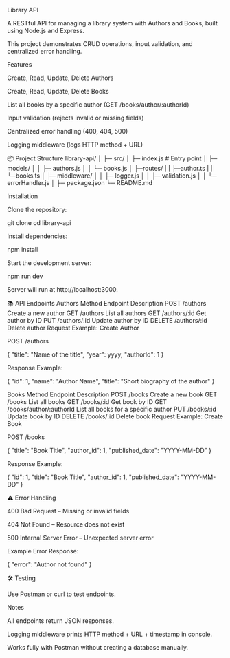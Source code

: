 Library API

A RESTful API for managing a library system with Authors and Books, built using Node.js and Express.

This project demonstrates CRUD operations, input validation, and centralized error handling.

Features

Create, Read, Update, Delete Authors

Create, Read, Update, Delete Books

List all books by a specific author (GET /books/author/:authorId)

Input validation (rejects invalid or missing fields)

Centralized error handling (400, 404, 500)

Logging middleware (logs HTTP method + URL)

📦 Project Structure
library-api/
│
├─ src/
│  ├─ index.js           # Entry point
│  ├─ models/
│  │  ├─ authors.js
│  │  └─ books.js
│  ├─routes/
|  |  ├─author.ts
|  |  └─books.ts
│  ├─ middleware/
│  │  ├─ logger.js
│  │  ├─ validation.js
│  │  └─ errorHandler.js
│
├─ package.json
└─ README.md

Installation

Clone the repository:

git clone <repository-url>
cd library-api


Install dependencies:

npm install


Start the development server:

npm run dev



Server will run at http://localhost:3000.

📚 API Endpoints
Authors
Method	Endpoint	Description
POST	/authors	Create a new author
GET	/authors	List all authors
GET	/authors/:id	Get author by ID
PUT	/authors/:id	Update author by ID
DELETE	/authors/:id	Delete author
Request Example: Create Author

POST /authors

{
  "title": "Name of the title",
  "year": yyyy,
  "authorId": 1
}


Response Example:

{
  "id": 1,
  "name": "Author Name",
  "title": "Short biography of the author"
}

Books
Method	Endpoint	Description
POST	/books	Create a new book
GET	/books	List all books
GET	/books/:id	Get book by ID
GET	/books/author/:authorId	List all books for a specific author
PUT	/books/:id	Update book by ID
DELETE	/books/:id	Delete book
Request Example: Create Book

POST /books

{
  "title": "Book Title",
  "author_id": 1,
  "published_date": "YYYY-MM-DD"
}


Response Example:

{
  "id": 1,
  "title": "Book Title",
  "author_id": 1,
  "published_date": "YYYY-MM-DD"
}

⚠️ Error Handling

400 Bad Request – Missing or invalid fields

404 Not Found – Resource does not exist

500 Internal Server Error – Unexpected server error

Example Error Response:

{
  "error": "Author not found"
}

🛠️ Testing

Use Postman or curl to test endpoints.

Notes

All endpoints return JSON responses.

Logging middleware prints HTTP method + URL + timestamp in console.

Works fully with Postman without creating a database manually.
